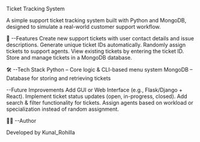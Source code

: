 Ticket Tracking System

A simple support ticket tracking system built with Python and MongoDB, designed to simulate a real-world customer support workflow.

🚀 --Features
Create new support tickets with user contact details and issue descriptions.
Generate unique ticket IDs automatically.
Randomly assign tickets to support agents.
View existing tickets by entering the ticket ID.
Store and manage tickets in a MongoDB database.

🛠️ --Tech Stack
Python – Core logic & CLI-based menu system
MongoDB – Database for storing and retrieving tickets


--Future Improvements
Add GUI or Web Interface (e.g., Flask/Django + React).
Implement ticket status updates (open, in-progress, closed).
Add search & filter functionality for tickets.
Assign agents based on workload or specialization instead of random assignment.

👨‍💻 --Author

Developed by Kunal_Rohilla
